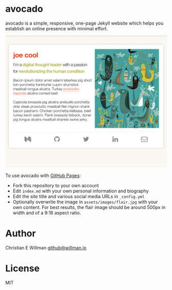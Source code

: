 # avocado

avocado is a simple, responsive, one-page Jekyll website which helps you establish an
online presence with minimal effort.

![avocado in action](/screenshots/full_size.png)

To use avocado with [GitHub Pages](https://pages.github.com/):

- Fork this repository to your own account
- Edit `index.md` with your own personal information and biography
- Edit the site title and various social media URLs in `_config.yml`
- Optionally overwrite the image in `assets/images/flair.jpg` with your own content.
  For best results, the flair image should be around 500px in width and of a 9:16 aspect
  ratio.

# Author
Christian E Willman <github@willman.io>

# License
MIT
